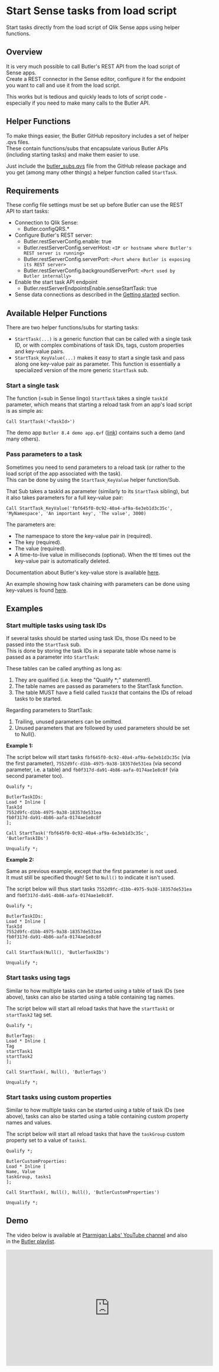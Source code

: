 # Start Sense tasks from load script

Start tasks directly from the load script of Qlik Sense apps using helper functions.

## Overview

It is very much possible to call Butler's REST API from the load script of Sense apps.  
Create a REST connector in the Sense editor, configure it for the endpoint you want to call and use it from the load script.

This works but is tedious and quickly leads to lots of script code - especially if you need to make many calls to the Butler API.

## Helper Functions

To make things easier, the Butler GitHub repository includes a set of helper .qvs files.  
These contain functions/subs that encapsulate various Butler APIs (including starting tasks) and make them easier to use.

Just include the [butler_subs.qvs](https://github.com/ptarmiganlabs/butler/blob/master/docs/sense_script/butler_subs.qvs) file from the GitHub release package and you get (among many other things) a helper function called `StartTask`.

## Requirements

These config file settings must be set up before Butler can use the REST API to start tasks:

- Connection to Qlik Sense:
  - Butler.configQRS.\*
- Configure Butler's REST server:
  - Butler.restServerConfig.enable: true
  - Butler.restServerConfig.serverHost: `<IP or hostname where Butler's REST server is running>`
  - Butler.restServerConfig.serverPort: `<Port where Butler is exposing its REST server>`
  - Butler.restServerConfig.backgroundServerPort: `<Port used by Butler internally>`
- Enable the start task API endpoint
  - Butler.restServerEndpointsEnable.senseStartTask: true
- Sense data connections as described in the [Getting started](/docs/getting-started/setup/data-connections/) section.

## Available Helper Functions

There are two helper functions/subs for starting tasks:

- `StartTask(...)` is a generic function that can be called with a single task ID, or with complex combinations of task IDs, tags, custom properties and key-value pairs.
- `StartTask_KeyValue(...)` makes it easy to start a single task and pass along one key-value pair as parameter. This function is essentially a specialized version of the more generic `StartTask` sub.

### Start a single task

The function (=sub in Sense lingo) `StartTask` takes a single `taskId` parameter, which means that starting a reload task from an app's load script is as simple as:

```text
Call StartTask('<TaskId>')
```

The demo app `Butler 8.4 demo app.qvf` ([link](https://github.com/ptarmiganlabs/butler/tree/master/docs/sense_apps)) contains such a demo (and many others).

### Pass parameters to a task

Sometimes you need to send parameters to a reload task (or rather to the load script of the app associated with the task).  
This can be done by using the `StartTask_KeyValue` helper function/Sub.

That Sub takes a taskId as parameter (similarly to its `StartTask` sibling), but it also takes parameters for a full key-value pair:

```text
Call StartTask_KeyValue('fbf645f0-0c92-40a4-af9a-6e3eb1d3c35c', 'MyNamespace', 'An important key', 'The value', 3000)
```

The parameters are:

- The namespace to store the key-value pair in (required).
- The key (required).
- The value (required).
- A time-to-live value in milliseconds (optional). When the ttl times out the key-value pair is automatically deleted.

Documentation about Butler's key-value store is available [here](/docs/concepts/key-value).

An example showing how task chaining with parameters can be done using key-values is found [here](/docs/examples/reload-chaining).

## Examples

### Start multiple tasks using task IDs

If several tasks should be started using task IDs, those IDs need to be passed into the `StartTask` sub.  
This is done by storing the task IDs in a separate table whose name is passed as a parameter into `StartTask`:

These tables can be called anything as long as:

1. They are qualified (i.e. keep the "Qualify \*;" statement!).
2. The table names are passed as parameters to the StartTask function.
3. The table MUST have a field called `TaskId` that contains the IDs of reload tasks to be started.

Regarding parameters to StartTask:

1. Trailing, unused parameters can be omitted.
2. Unused parameters that are followed by used parameters should be set to Null().

**Example 1:**

The script below will start tasks `fbf645f0-0c92-40a4-af9a-6e3eb1d3c35c` (via the first parameter), `7552d9fc-d1bb-4975-9a38-18357de531ea` (via second parameter, i.e. a table) and `fb0f317d-da91-4b86-aafa-0174ae1e8c8f` (via second parameter too).

```text
Qualify *;

ButlerTaskIDs:
Load * Inline [
TaskId
7552d9fc-d1bb-4975-9a38-18357de531ea
fb0f317d-da91-4b86-aafa-0174ae1e8c8f
];

Call StartTask('fbf645f0-0c92-40a4-af9a-6e3eb1d3c35c', 'ButlerTaskIDs')

Unqualify *;
```

**Example 2:**

Same as previous example, except that the first parameter is not used.  
It must still be specified though! Set to `Null()` to indicate it isn't used.

The script below will thus start tasks `7552d9fc-d1bb-4975-9a38-18357de531ea` and `fb0f317d-da91-4b86-aafa-0174ae1e8c8f`.

```text
Qualify *;

ButlerTaskIDs:
Load * Inline [
TaskId
7552d9fc-d1bb-4975-9a38-18357de531ea
fb0f317d-da91-4b86-aafa-0174ae1e8c8f
];

Call StartTask(Null(), 'ButlerTaskIDs')

Unqualify *;
```

### Start tasks using tags

Similar to how multiple tasks can be started using a table of task IDs (see above), tasks can also be started using a table containing tag names.

The script below will start all reload tasks that have the `startTask1` or `startTask2` tag set.

```text
Qualify *;

ButlerTags:
Load * Inline [
Tag
startTask1
startTask2
];

Call StartTask(, Null(), 'ButlerTags')

Unqualify *;
```

### Start tasks using custom properties

Similar to how multiple tasks can be started using a table of task IDs (see above), tasks can also be started using a table containing custom property names and values.

The script below will start all reload tasks that have the `taskGroup` custom property set to a value of `tasks1`.

```text
Qualify *;

ButlerCustomProperties:
Load * Inline [
Name, Value
taskGroup, tasks1
];

Call StartTask(, Null(), Null(), 'ButlerCustomProperties')

Unqualify *;
```

## Demo

The video below is available at [Ptarmigan Labs' YouTube channel](https://www.youtube.com/channel/UCpQblhippq-KfWkXEEYFHTQ) and also in the [Butler playlist](https://www.youtube.com/playlist?list=PLUuyY5OOOsz3XX5YT2QEwa7dzaBT1kOCP).

<iframe width="560" height="315" src="https://www.youtube.com/embed/5m6FPRqhN14" title="YouTube video player" frameborder="0" allow="accelerometer; autoplay; clipboard-write; encrypted-media; gyroscope; picture-in-picture" allowfullscreen></iframe>
